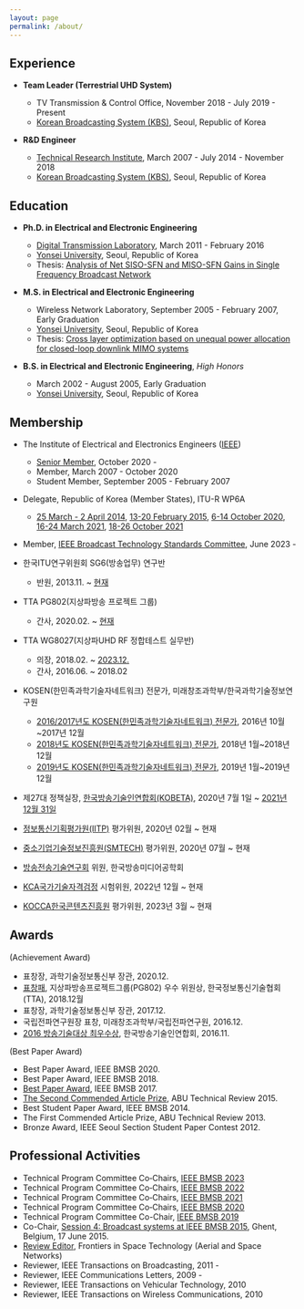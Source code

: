 ```yaml
---
layout: page
permalink: /about/
---
```


## Experience

- **Team Leader (Terrestrial UHD System)**
	- TV Transmission & Control Office, November 2018 - July 2019 - Present  
	- [Korean Broadcasting System (KBS)](http://www.kbs.co.kr/), Seoul, Republic of Korea  
	
- **R&D Engineer**
	- [Technical Research Institute](http://office.kbs.co.kr/tri/), March 2007 - July 2014 - November 2018  
	- [Korean Broadcasting System (KBS)](http://www.kbs.co.kr/), Seoul, Republic of Korea  

## Education

- **Ph.D. in Electrical and Electronic Engineering**
	- [Digital Transmission Laboratory](http://web.yonsei.ac.kr/dtlab/), March 2011 - February 2016
	- [Yonsei University](http://www.yonsei.ac.kr/), Seoul, Republic of Korea
	- Thesis: [Analysis of Net SISO-SFN and MISO-SFN Gains in Single Frequency Broadcast Network](http://library.yonsei.ac.kr/search/detail/CAT000001779729)

- **M.S. in Electrical and Electronic Engineering**
	- Wireless Network Laboratory, September 2005 - February 2007, Early Graduation
	- [Yonsei University](http://www.yonsei.ac.kr/), Seoul, Republic of Korea  
	- Thesis: [Cross layer optimization based on unequal power allocation for closed-loop downlink MIMO systems](http://library.yonsei.ac.kr/search/detail/CAT000000189586)

- **B.S. in Electrical and Electronic Engineering**, *High Honors*
	- March 2002 - August 2005, Early Graduation
	- [Yonsei University](http://www.yonsei.ac.kr/), Seoul, Republic of Korea  


## Membership

- The Institute of Electrical and Electronics Engineers ([IEEE](https://ieeexplore.ieee.org/author/37292893500))  
	- [Senior Member](https://ieee-collabratec.ieee.org/app/p/SunghoJeon11818), October 2020 -  
	- Member, March 2007 - October 2020
	- Student Member, September 2005 - February 2007 
	
- Delegate, Republic of Korea (Member States), ITU-R WP6A       
	- [25 March - 2 April 2014](http://www.itu.int/md/R12-WP6A-C-0413/en), [13-20 February 2015](http://www.itu.int/md/R12-WP6A-C-0561/en), [6-14 October 2020](https://www.itu.int/md/R19-WP6A-C-0105/en), [16-24 March 2021](https://www.itu.int/md/R19-WP6A-C-0171/en), [18-26 October 2021](https://www.itu.int/md/R19-WP6A-C-0240/en)

- Member, [IEEE Broadcast Technology Standards Committee](https://sagroups.ieee.org/btsc/), June 2023 -
 
- 한국ITU연구위원회 SG6(방송업무) 연구반       
	- 반원, 2013.11. ~ [현재](https://www.koreaitu.or.kr/ITU_R/user_menu6/index.do?menu_gubun=mid&menu_no=2&menu_no2=6&menu_no3=&params=)	
	
- TTA PG802(지상파방송 프로젝트 그룹)   
	- 간사, 2020.02. ~ [현재](http://committee.tta.or.kr/standard/general.jsp?commit_code=PG802&firstDepthCode=TC8&secondDepthCode=PG802&thirdDepthCode=)
	
- TTA WG8027(지상파UHD RF 정합테스트 실무반)        
	- 의장, 2018.02. ~ [2023.12.](http://committee.tta.or.kr/standard/general.jsp?commit_code=WG8027&firstDepthCode=TC8&secondDepthCode=PG802&thirdDepthCode=WG8027)
	- 간사, 2016.06. ~ 2018.02
		
- KOSEN(한민족과학기술자네트워크) 전문가, 미래창조과학부/한국과학기술정보연구원 
	- [2016/2017년도 KOSEN(한민족과학기술자네트워크) 전문가](http://kosen21.org/notice/noticeView.do?noticeSeq=NOT_0000000000025932), 2016년 10월~2017년 12월 
	- [2018년도 KOSEN(한민족과학기술자네트워크) 전문가](http://kosen21.org/notice/noticeView.do?noticeSeq=NOT_0000000000074464), 2018년 1월~2018년 12월 
	- [2019년도 KOSEN(한민족과학기술자네트워크) 전문가](http://www.kosen21.org/notice/noticeView.do?noticeSeq=NOT_0000000000103130), 2019년 1월~2019년 12월 

- 제27대 정책실장, [한국방송기술인연합회(KOBETA)](http://www.kobeta.com/organization/), 2020년 7월 1일 ~ [2021년 12월 31일](http://journal.kobeta.com/%ed%95%9c%ea%b5%ad%eb%b0%a9%ec%86%a1%ea%b8%b0%ec%88%a0%ec%9d%b8%ec%97%b0%ed%95%a9%ed%9a%8c-2022%eb%85%84-%ec%a0%95%ea%b8%b0-%eb%8c%80%ec%9d%98%ec%9b%90%eb%8c%80%ed%9a%8c-%ea%b0%9c%ec%b5%9c/)

- [정보통신기획평가원(IITP)](http://ezone.iitp.kr/) 평가위원, 2020년 02월 ~ 현재
- [중소기업기술정보진흥원(SMTECH)](https://smtech.go.kr/front/main/main.do) 평가위원, 2020년 07월 ~ 현재

- [방송전송기술연구회](http://www.kibme.org/research/transmissionTech) 위원, 한국방송미디어공학회

- [KCA국가기술자격검정](https://www.cq.or.kr/qh_cusgm17_001.do) 시험위원, 2022년 12월 ~ 현재
	
- [KOCCA한국콘텐츠진흥원](https://pms.kocca.kr/epms/) 평가위원, 2023년 3월 ~ 현재
	
## Awards

(Achievement Award)
- 표창장, 과학기술정보통신부 장관, 2020.12.
- [표창패](http://tta.or.kr/news/certify_view.jsp?notice_num=6442), 지상파방송프로젝트그룹(PG802) 우수 위원상, 한국정보통신기술협회(TTA), 2018.12월
- 표창장, 과학기술정보통신부 장관, 2017.12.
- 국립전파연구원장 표창, 미래창조과학부/국립전파연구원, 2016.12.
- [2016 방송기술대상 최우수상](http://www.kobeta.com/notice/?uid=2291&mod=document), 한국방송기술인연합회, 2016.11.

(Best Paper Award)

- Best Paper Award, IEEE BMSB 2020.
- Best Paper Award, IEEE BMSB 2018.
- [Best Paper Award](http://office.kbs.co.kr/tri/archives/3015), IEEE BMSB 2017.
- [The Second Commended Article Prize](http://www.abu.org.my/Latest_News-@-GA_2015_ABU_Engineering_Awards_%E2%80%93_Winners_announced_in_Istanbul_.aspx), ABU Technical Review 2015.
- Best Student Paper Award, IEEE BMSB 2014.
- The First Commended Article Prize, ABU Technical Review 2013.
- Bronze Award, IEEE Seoul Section Student Paper Contest 2012.

## Professional Activities

- Technical Program Committee Co‐Chairs, [IEEE BMSB 2023](https://www.bmsb2023.com/committee.html)
- Technical Program Committee Co‐Chairs, [IEEE BMSB 2022](https://bmsb2022.com/)
- Technical Program Committee Co‐Chairs, [IEEE BMSB 2021](https://bts.ieee.org/images/files/BMSB/CFP-BMSB2021_v2.19.pdf)
- Technical Program Committee Co‐Chairs, [IEEE BMSB 2020](https://bmsb2020.isep.fr/organization.html) 
- Technical Program Committee Co-Chair, [IEEE BMSB 2019](https://www.bmsb2019.org/organizing_committee.do)
- Co-Chair, [Session 4: Broadcast systems at IEEE BMSB 2015](http://www.wica.intec.ugent.be/bmsb2015/wednesday-june-17#session4), Ghent, Belgium, 17 June 2015.
- [Review Editor](https://loop.frontiersin.org/people/977903/overview), Frontiers in Space Technology (Aerial and Space Networks)
- Reviewer, IEEE Transactions on Broadcasting, 2011 -
- Reviewer, IEEE Communications Letters, 2009 -
- Reviewer, IEEE Transactions on Vehicular Technology, 2010
- Reviewer, IEEE Transactions on Wireless Communications, 2010
